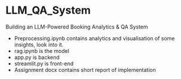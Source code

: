 # LLM_QA_System
Building an LLM-Powered Booking Analytics &amp; QA System 
- Preprocessing.ipynb contains analytics and visualisation of some insights, look into it.
- rag.ipynb is the model
- app.py is backend
- streamlit.py is front-end
- Assignment docx contains short report of implementation
